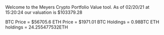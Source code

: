 Welcome to the Meyers Crypto Portfolio Value tool. 
As of 02/20/21 at 15:20:24 our valuation is $103379.28 

BTC Price = $56705.6
 ETH Price = $1971.01
BTC Holdings = 0.98BTC
 ETH holdings = 24.255477532ETH 

